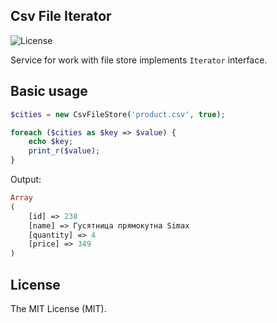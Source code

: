 ## Csv File Iterator
![License](https://img.shields.io/github/license/aschmelyun/larametrics.svg?style=flat-square)

Service for work with file store implements `Iterator` interface.

## Basic usage
```php
$cities = new CsvFileStore('product.csv', true);

foreach ($cities as $key => $value) {
    echo $key;
    print_r($value);
}
```

Output:
```php
Array
(
    [id] => 238
    [name] => Гусятница прямокутна Simax
    [quantity] => 4
    [price] => 349
)
```

## License
The MIT License (MIT).
